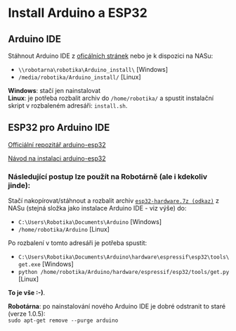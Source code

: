 # Install Arduino a ESP32

## Arduino IDE

Stáhnout Arduino IDE z [oficálních stránek](https://www.arduino.cc/en/Main/Software) nebo je k dispozici na NASu: 
 - `\\robotarna\robotika\Arduino_install\` [Windows]
 - `/media/robotika/Arduino_install/` [Linux] 
 
**Windows**: stačí jen nainstalovat   
**Linux**: je potřeba rozbalit archiv do `/home/robotika/` a spustit instalační skript v rozbaleném adresáři: `install.sh`.
 
## ESP32 pro Arduino IDE
 
[Officiální repozitář arduino-esp32](https://github.com/espressif/arduino-esp32)
 
[Návod na instalaci arduino-esp32](https://github.com/espressif/arduino-esp32#installation-instructions)
 
### Následující postup lze použít na Robotárně (ale i kdekoliv jinde):   
Stačí nakopírovat/stáhnout a rozbalit archiv [`esp32-hardware.7z (odkaz)`](http://files.robotikabrno.cz/software/arduino-ide_esp32-hardware_2017-12-01.7z) z NASu (stejná složka jako instalace Arduino IDE - viz výše) do:
- `C:\Users\Robotika\Documents\Arduino` [Windows]
- `/home/robotika/Arduino` [Linux]
 
Po rozbalení v tomto adresáři je potřeba spustit:
- `C:\Users\Robotika\Documents\Arduino\hardware\espressif\esp32\tools\get.exe` [Windows]
- `python /home/robotika/Arduino/hardware/espressif/esp32/tools/get.py` [Linux]

**To je vše :-)**.

**Robotárna**: po nainstalování nového Arduino IDE je dobré odstranit to staré (verze 1.0.5):   
`sudo apt-get remove --purge arduino`
 
 
